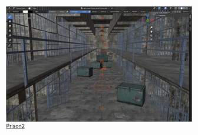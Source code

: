 ![prison2](https://raw.githubusercontent.com/Duzopy/GunZ-The-Duel-Blender-Maps/refs/heads/main/prison2.png)
[Prison2](https://github.com/Duzopy/GunZ-The-Duel-Blender-Maps/blob/main/prison_II.zip)
